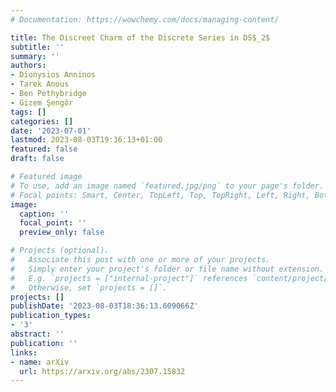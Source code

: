 ```yaml
---
# Documentation: https://wowchemy.com/docs/managing-content/

title: The Discreet Charm of the Discrete Series in DS$_2$
subtitle: ''
summary: ''
authors:
- Dionysios Anninos
- Tarek Anous
- Ben Pethybridge
- Gizem Şengör
tags: []
categories: []
date: '2023-07-01'
lastmod: 2023-08-03T19:36:13+01:00
featured: false
draft: false

# Featured image
# To use, add an image named `featured.jpg/png` to your page's folder.
# Focal points: Smart, Center, TopLeft, Top, TopRight, Left, Right, BottomLeft, Bottom, BottomRight.
image:
  caption: ''
  focal_point: ''
  preview_only: false

# Projects (optional).
#   Associate this post with one or more of your projects.
#   Simply enter your project's folder or file name without extension.
#   E.g. `projects = ["internal-project"]` references `content/project/deep-learning/index.md`.
#   Otherwise, set `projects = []`.
projects: []
publishDate: '2023-08-03T18:36:13.609066Z'
publication_types:
- '3'
abstract: ''
publication: ''
links:
- name: arXiv
  url: https://arxiv.org/abs/2307.15832
---
```

